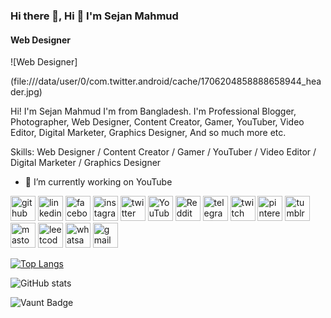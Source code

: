 ### Hi there 👋, Hi 👋 I'm Sejan Mahmud 
#### Web Designer
![Web Designer]

(file:///data/user/0/com.twitter.android/cache/1706204858888658944_header.jpg)

Hi! I'm Sejan Mahmud I'm from Bangladesh. I'm Professional Blogger, Photographer, Web Designer, Content Creator, Gamer, YouTuber, Video Editor, Digital Marketer, Graphics Designer, And so much more etc.

Skills: Web Designer / Content Creator / Gamer / YouTuber / Video Editor / Digital Marketer / Graphics Designer

- 🔭 I’m currently working on YouTube  


[<img src='https://cdn.jsdelivr.net/npm/simple-icons@3.0.1/icons/github.svg' alt='github' height='40'>](https://github.com/Sejanmahmudofficial)  [<img src='https://cdn.jsdelivr.net/npm/simple-icons@3.0.1/icons/linkedin.svg' alt='linkedin' height='40'>](https://www.linkedin.com/in/sejanmahmudofficial/)  [<img src='https://cdn.jsdelivr.net/npm/simple-icons@3.0.1/icons/facebook.svg' alt='facebook' height='40'>](https://www.facebook.com/SejanMahmudOfficial)  [<img src='https://cdn.jsdelivr.net/npm/simple-icons@3.0.1/icons/instagram.svg' alt='instagram' height='40'>](https://www.instagram.com/sejan__mahmud/)  [<img src='https://cdn.jsdelivr.net/npm/simple-icons@3.0.1/icons/twitter.svg' alt='twitter' height='40'>](https://twitter.com/Sejan__Mahmud)  [<img src='https://cdn.jsdelivr.net/npm/simple-icons@3.0.1/icons/youtube.svg' alt='YouTube' height='40'>](https://www.youtube.com/channel/https://Youtube.com/@sejan_gaming_official)  [<img src='https://cdn.jsdelivr.net/npm/simple-icons@3.0.1/icons/reddit.svg' alt='Reddit' height='40'>](https://www.reddit.com/user/Sejan__Mahmud)  [<img src='https://cdn.jsdelivr.net/npm/simple-icons@3.0.1/icons/telegram.svg' alt='telegram' height='40'>](http://t.me/Sejan_Mahmud)  [<img src='https://cdn.jsdelivr.net/npm/simple-icons@3.0.1/icons/twitch.svg' alt='twitch' height='40'>](https://twitch.tv/sejanmahmud)  [<img src='https://cdn.jsdelivr.net/npm/simple-icons@3.0.1/icons/pinterest.svg' alt='pinterest' height='40'>](https://Pinterest.com/Sejan_Mahmud)  [<img src='https://cdn.jsdelivr.net/npm/simple-icons@3.0.1/icons/tumblr.svg' alt='tumblr' height='40'>](https://Tumblr.com/@sejanmahmud)  [<img src='https://cdn.jsdelivr.net/npm/simple-icons@3.0.1/icons/mastodon.svg' alt='mastodon' height='40'>](https://mastodon.social/@SejanMahmud)  [<img src='https://cdn.jsdelivr.net/npm/simple-icons@3.0.1/icons/leetcode.svg' alt='leetcode' height='40'>](leetcode.com/SejanMahmud)  [<img src='https://cdn.jsdelivr.net/npm/simple-icons@3.0.1/icons/whatsapp.svg' alt='whatsapp' height='40'>](+8801892063187)  [<img src='https://cdn.jsdelivr.net/npm/simple-icons@3.0.1/icons/gmail.svg' alt='gmail' height='40'>](sejangamingofficial@gmail.com)  

[![Top Langs](https://github-readme-stats.vercel.app/api/top-langs/?username=Sejanmahmudofficial)](https://github.com/anuraghazra/github-readme-stats)

![GitHub stats](https://github-readme-stats.vercel.app/api?username=Sejanmahmudofficial&show_icons=true&count_private=true)  

![Vaunt Badge](https://api.vaunt.dev/v1/github/entities/Sejanmahmudofficial/contributions?format=svg&private=true)  

